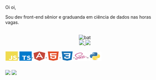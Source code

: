 Oi oi, 

Sou dev front-end sênior e graduanda em ciência de dados nas horas vagas.

##

<div align="center">
<img align="center"  height="250" width="250" alt="bat" src="https://media.giphy.com/media/4HvglAWtvzQGaEyLj9/giphy.gif">
</div>

<div align="center" style="display: inline_block">
  <a href="https://github.com/leticiajsx">
  <img height="160em" src="https://github-readme-stats.vercel.app/api?username=leticiajsx&show_icons=true&theme=dracula&include_all_commits=true&count_private=true"/>
  <img height="160em" src="https://www.cutedrop.com.br/wp-content/uploads/2016/01/css5.jpg" />
</div>
  
<div style="display: inline_block"><br>
  <img align="center" alt="JS" height="30" width="40" src="https://raw.githubusercontent.com/devicons/devicon/master/icons/javascript/javascript-plain.svg">
  <img align="center" alt="TS" height="30" width="40" src="https://raw.githubusercontent.com/devicons/devicon/master/icons/typescript/typescript-plain.svg">
  <img align="center" alt="ANGULAR" height="30" width="40" src="https://raw.githubusercontent.com/devicons/devicon/master/icons/angularjs/angularjs-plain.svg">
  <img align="center" alt="HTML" height="30" width="40" src="https://raw.githubusercontent.com/devicons/devicon/master/icons/html5/html5-plain.svg">
  <img align="center" alt="CSS" height="30" width="40" src="https://raw.githubusercontent.com/devicons/devicon/master/icons/css3/css3-plain.svg">
   <img align="center" alt="SCSS" height="30" width="40" src="https://raw.githubusercontent.com/devicons/devicon/master/icons/sass/sass-original.svg">
  <img align="center" alt="Python" height="30" width="40" src="https://raw.githubusercontent.com/devicons/devicon/master/icons/python/python-original.svg">
</div>
  
 ##
 
<div> 
  <a href="https://www.instagram.com/leticia.jsx/" target="_blank"><img src="https://img.shields.io/badge/-Instagram-%23E4405F?style=for-the-badge&logo=instagram&logoColor=white" target="_blank"></a> 
  <a href="https://www.linkedin.com/in/leticia-fatima-andretta" target="_blank"><img src="https://img.shields.io/badge/-LinkedIn-%230077B5?style=for-the-badge&logo=linkedin&logoColor=white" target="_blank"></a> 
</div>
  
  
